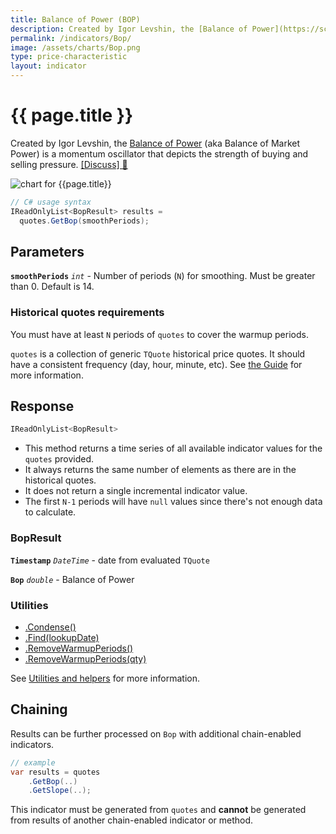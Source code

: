 ```yaml
---
title: Balance of Power (BOP)
description: Created by Igor Levshin, the [Balance of Power](https://school.stockcharts.com/doku.php?id=technical_indicators:balance_of_power) (aka Balance of Market Power) is a momentum oscillator that depicts the strength of buying and selling pressure.
permalink: /indicators/Bop/
image: /assets/charts/Bop.png
type: price-characteristic
layout: indicator
---
```


# {{ page.title }}

Created by Igor Levshin, the [Balance of Power](https://school.stockcharts.com/doku.php?id=technical_indicators:balance_of_power) (aka Balance of Market Power) is a momentum oscillator that depicts the strength of buying and selling pressure.
[[Discuss] &#128172;]({{site.github.repository_url}}/discussions/302 "Community discussion about this indicator")

![chart for {{page.title}}]({{site.baseurl}}{{page.image}})

```csharp
// C# usage syntax
IReadOnlyList<BopResult> results =
  quotes.GetBop(smoothPeriods);
```

## Parameters

**`smoothPeriods`** _`int`_ - Number of periods (`N`) for smoothing.  Must be greater than 0.  Default is 14.

### Historical quotes requirements

You must have at least `N` periods of `quotes` to cover the warmup periods.

`quotes` is a collection of generic `TQuote` historical price quotes.  It should have a consistent frequency (day, hour, minute, etc).  See [the Guide]({{site.baseurl}}/guide/#historical-quotes) for more information.

## Response

```csharp
IReadOnlyList<BopResult>
```

- This method returns a time series of all available indicator values for the `quotes` provided.
- It always returns the same number of elements as there are in the historical quotes.
- It does not return a single incremental indicator value.
- The first `N-1` periods will have `null` values since there's not enough data to calculate.

### BopResult

**`Timestamp`** _`DateTime`_ - date from evaluated `TQuote`

**`Bop`** _`double`_ - Balance of Power

### Utilities

- [.Condense()]({{site.baseurl}}/utilities#condense)
- [.Find(lookupDate)]({{site.baseurl}}/utilities#find-indicator-result-by-date)
- [.RemoveWarmupPeriods()]({{site.baseurl}}/utilities#remove-warmup-periods)
- [.RemoveWarmupPeriods(qty)]({{site.baseurl}}/utilities#remove-warmup-periods)

See [Utilities and helpers]({{site.baseurl}}/utilities#utilities-for-indicator-results) for more information.

## Chaining

Results can be further processed on `Bop` with additional chain-enabled indicators.

```csharp
// example
var results = quotes
    .GetBop(..)
    .GetSlope(..);
```

This indicator must be generated from `quotes` and **cannot** be generated from results of another chain-enabled indicator or method.
